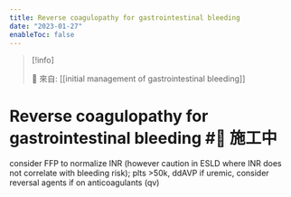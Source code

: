 ```yaml
---
title: Reverse coagulopathy for gastrointestinal bleeding
date: "2023-01-27"
enableToc: false
---
```


> [!info]
>
> 🌱 來自: [[initial management of gastrointestinal bleeding]]

# Reverse coagulopathy for gastrointestinal bleeding #🚧 施工中

consider FFP to normalize INR (however caution in ESLD where INR does not correlate with bleeding risk); plts >50k, ddAVP if uremic, consider reversal agents if on anticoagulants (qv)
